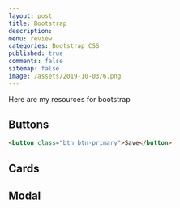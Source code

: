 ```yaml
---
layout: post
title: Bootstrap 
description: 
menu: review
categories: Bootstrap CSS
published: true 
comments: false     
sitemap: false
image: /assets/2019-10-03/6.png
---
```


Here are my resources for bootstrap

## Buttons

```html
<button class="btn btn-primary">Save</button>
```

## Cards


## Modal

